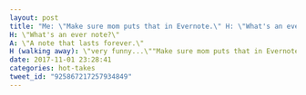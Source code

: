 ```yaml
---
layout: post
title: "Me: \"Make sure mom puts that in Evernote.\" H: \"What's an ever note?\" A: \"A note that lasts forever.\" H (walking away): \"very funny...\""
H: \"What's an ever note?\"
A: \"A note that lasts forever.\"
H (walking away): \"very funny...\""Make sure mom puts that in Evernote.\""
date: 2017-11-01 23:28:41
categories: hot-takes
tweet_id: "925867217257934849"
---
```



<!-- Original tweet: https://twitter.com/i/status/925867217257934849 -->